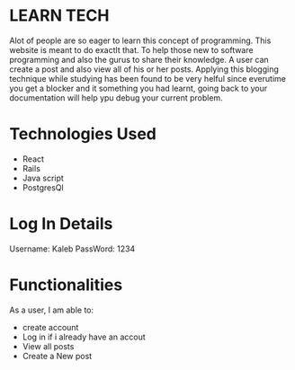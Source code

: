 # LEARN TECH

Alot of people are so eager to learn this concept of programming. This website is meant to do exactlt that. To help those new
to software programming and also the gurus to share their knowledge. A user can create a post and also 
view all of his or her posts. Applying this blogging
technique while studying has been found to be very helful since everutime you get a blocker and it something you had learnt, going back to your documentation will help ypu debug your current problem.

# Technologies Used
* React
* Rails
* Java script
* PostgresQl

# Log In Details
Username: Kaleb
PassWord: 1234

# Functionalities
As a user, I am able to:
* create account
* Log in if i already have an accout
* View all posts
* Create a New post


